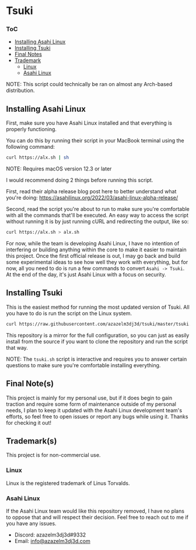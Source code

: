 # Tsuki

### ToC

   * [Installing Asahi Linux](#installing-asahi-linux)
   * [Installing Tsuki](#installing-tsuki)
   * [Final Notes](#final-notes)
   * [Trademark](#trademarks)
      * [Linux](#linux)
      * [Asahi Linux](#asahi-linux)

NOTE: This script could technically be ran on almost any Arch-based distribution.

## Installing Asahi Linux

First, make sure you have Asahi Linux installed and that everything is properly functioning.

You can do this by running their script in your MacBook terminal using the following command:

```zsh
curl https://alx.sh | sh
```

NOTE: Requires macOS version 12.3 or later

I would recommend doing 2 things before running this script.

First, read their alpha release blog post here to better understand what you're doing: https://asahilinux.org/2022/03/asahi-linux-alpha-release/

Second, read the script you're about to run to make sure you're comfortable with all the commands that'll be executed. An easy way to access the script without running it is by just running cURL and redirecting the output, like so:

```zsh
curl https://alx.sh > alx.sh
```

For now, while the team is developing Asahi Linux, I have no intention of interfering or building anything within the core to make it easier to maintain this project. Once the first official release is out, I may go back and build some experimental ideas to see how well they work with everything, but for now, all you need to do is run a few commands to convert `Asahi -> Tsuki`. At the end of the day, it's just Asahi Linux with a focus on security.

## Installing Tsuki

This is the easiest method for running the most updated version of Tsuki. All you have to do is run the script on the Linux system.

```bash
curl https://raw.githubusercontent.com/azazelm3dj3d/tsuki/master/tsuki.sh | sh
```

This repository is a mirror for the full configuration, so you can just as easily install from the source if you want to clone the repository and run the script that way.

NOTE: The `tsuki.sh` script is interactive and requires you to answer certain questions to make sure you're comfortable installing everything.

## Final Note(s)

This project is mainly for my personal use, but if it does begin to gain traction and require some form of maintenance outside of my personal needs, I plan to keep it updated with the Asahi Linux development team's efforts, so feel free to open issues or report any bugs while using it. Thanks for checking it out!

## Trademark(s)

This project is for non-commercial use.

### Linux

Linux is the registered trademark of Linus Torvalds.

### Asahi Linux

If the Asahi Linux team would like this repository removed, I have no plans to oppose that and will respect their decision. Feel free to reach out to me if you have any issues.

- Discord: azazelm3dj3d#9332
- Email: info@azazelm3dj3d.com
